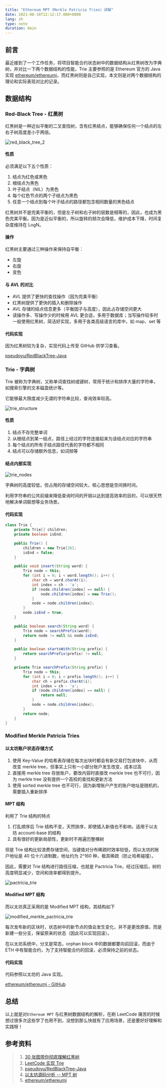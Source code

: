 ```yaml
---
title: "Ethereum MPT（Merkle Patricia Tries）详解"
date: 2021-08-16T12:12:17.000+0800
lang: zh
type: note
duration: 6min
---
```


## 前言

最近接到了一个工作任务，将项目智能合约状态树中的数据结构从红黑树改为字典树，并对比一下两个数据结构的性能，Trie 主要参照的是 Ethereum 官方的 Java 实现 [ethereum/ethereumj](https://github.com/ethereum/ethereumj/tree/develop/ethereumj-core/src/main/java/org/ethereum/trie)，而红黑树则是自己实现，本文则是对两个数据结构的理论和实际表现对比的记录。

## 数据结构

### Red-Black Tree - 红黑树

红黑树是一种近似平衡的二叉查找树，含有红黑结点，能够确保任何一个结点的左右子树高度差小于两倍。

![red_black_tree_2](https://image.pseudoyu.com/images/red_black_tree_2.png)

#### 性质

必须满足以下五个性质：

1. 结点为红色或黑色
2. 根结点为黑色
3. 叶子结点（NIL）为黑色
4. 每个红色节点的两个子结点为黑色
5. 任意一个结点到每个叶子结点的路径都包含相同数量的黑色结点

红黑树并不是完美平衡的，但是左子树和右子树的层数是相等的，因此，也成为黑色完美平衡。因为是近似平衡的，所以旋转的频次会降低，维护成本下降，时间复杂度维持在 LogN。

#### 操作

红黑树主要通过三种操作来保持自平衡：

- 左旋
- 右旋
- 变色

#### 与 AVL 的对比

- AVL 提供了更快的查找操作（因为完美平衡）
- 红黑树提供了更快的插入和删除操作
- AVL 存储的结点信息更多（平衡因子与高度），因此占存储空间更大
- 读操作多、写操作少的时候用 AVL 更合适，多用于数据库；当写操作较多时一般使用红黑树，简洁好实现，多用于各类高级语言的库中，如 map、set 等

#### 代码实现

因为红黑树较为复杂，实现代码上传至 GitHub 供学习查看。

[pseudoyu/RedBlackTree-Java](https://github.com/pseudoyu/RedBlackTree-java)

### Trie - 字典树

Trie 被称为字典树，又称单词查找树或键树，常用于统计和排序大量的字符串，如搜索引擎的文本磁盘统计等。

它能够最大限度减少无谓的字符串比较，查询效率较高。

![trie_structure](https://image.pseudoyu.com/images/trie_structure.png)

#### 性质

1. 结点不存完整单词
2. 从根结点到某一结点，路径上经过的字符连接起来为该结点对应的字符串
3. 每个结点的所有子结点路径代表的字符都不相同
4. 结点可以存储额外信息，如词频等

#### 结点内部实现

![trie_nodes](https://image.pseudoyu.com/images/trie_nodes.png)

字典树的高度较低，但占用的存储空间较大，核心思想是空间换时间。

利用字符串的公共前缀来降低查询时间的开销以达到提高效率的目的，可以很天然地解决单词联想等业务场景。

#### 代码实现

```java
class Trie {
    private Trie[] children;
    private boolean isEnd;

    public Trie() {
        children = new Trie[26];
        isEnd = false;
    }

    public void insert(String word) {
        Trie node = this;
        for (int i = 0; i < word.length(); i++) {
            char ch = word.charAt(i);
            int index = ch - 'a';
            if (node.children[index] == null) {
                node.children[index] = new Trie();
            }
            node = node.children[index];
        }
        node.isEnd = true;
    }

    public boolean search(String word) {
        Trie node = searchPrefix(word);
        return node != null && node.isEnd;
    }

    public boolean startsWith(String prefix) {
        return searchPrefix(prefix) != null;
    }

    private Trie searchPrefix(String prefix) {
        Trie node = this;
        for (int i = 0; i < prefix.length(); i++) {
            char ch = prefix.charAt(i);
            int index = ch - 'a';
            if (node.children[index] == null) {
                return null;
            }
            node = node.children[index];
        }
        return node;
    }
}
```

### Modified Merkle Patricia Tries

#### 以太坊账户状态存储方式

1. 使用 Key-Value 的哈希表存储在每次出块时都会有新交易打包进块中，从而改变 merkle tree，但事实上只有一小部分账户发生改变，成本过高
2. 直接用 merkle tree 存放账户，要改内容时直接改 merkle tree 也不可行，因为 merkle tree 没有提供一个高校的查找和更新方法
3. 使用 sorted merkle tree 也不可行，因为新增账户产生的账户地址是随机的，需要插入重新排序

#### MPT 结构

利用了 Trie 结构的特点

1. 打乱顺序后 Trie 结构不变，天然排序，即使插入新值也不影响，适用于以太坊 account-base 的结构
2. 具有很好的更新局部性，更新时不用遍历整棵树

但是 Trie 结构比较浪费存储空间，当键值对分布稀疏时效率较低，而以太坊的账户地址是 40 位十六进制数，地址约为 2^160 种，极其稀疏（防止哈希碰撞）。

因此，需要对 Trie 结构进行路径压缩，也就是 Pactricia Trie，经过压缩后，树的高度明显减少，空间和效率都得到提升。

![pactricia_trie](https://image.pseudoyu.com/images/pactricia_trie.png)

#### Modified MPT 结构

而以太坊真正采用的是 Modified MPT 结构，其结构如下

![modified_merkle_pactricia_trie](https://image.pseudoyu.com/images/modified_merkle_pactricia_trie.png)

每次发布新的区块时，状态树中的新节点的值会发生变化，并不是更改原值，而是新建一些分支，保留原来的状态（因此可以实现回滚）。

在以太坊系统中，分叉是常态，orphan block 中的数据都要向前回滚，而由于 ETH 中有智能合约，为了支持智能合约的回滚，必须保持之前的状态。

#### 代码实现

代码参照以太坊的 Java 实现。

[ethereum/ethereumj - GitHub](https://github.com/ethereum/ethereumj/tree/develop/ethereumj-core/src/main/java/org/ethereum/trie)

## 总结

以上就是对`Ethereum MPT` 与红黑树数据结构的解析，在刷 LeetCode 痛苦的时候想过很多次这些学了也用不到，没想到那么快就有了应用场景，还是要好好理解和实践呀！

## 参考资料

> 1. [30 张图带你彻底理解红黑树](https://www.jianshu.com/p/e136ec79235c)
> 2. [LeetCode 实现 Trie](https://leetcode-cn.com/problems/implement-trie-prefix-tree/solution/shi-xian-trie-qian-zhui-shu-by-leetcode-ti500/)
> 3. [pseudoyu/RedBlackTree-Java](https://github.com/pseudoyu/RedBlackTree-java)
> 4. [以太坊源码分析 -- MPT 树](https://segmentfault.com/a/1190000016050921)
> 5. [ethereum/ethereumj](https://github.com/ethereum/ethereumj/tree/develop/ethereumj-core/src/main/java/org/ethereum/trie)
